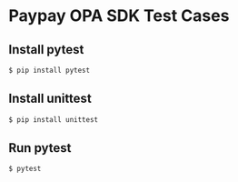 # Paypay OPA SDK Test Cases

 ## Install pytest
```sh
$ pip install pytest
```

 ## Install unittest
```sh
$ pip install unittest
```

## Run pytest
```sh
$ pytest 
```